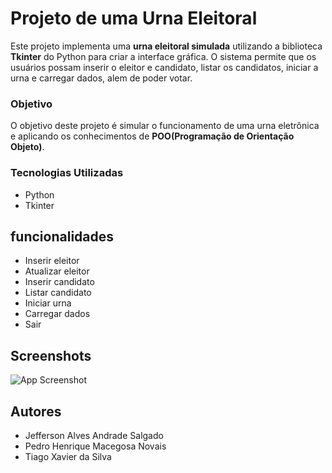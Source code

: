 
# Projeto de uma Urna Eleitoral 

Este projeto implementa uma **urna eleitoral simulada** utilizando a biblioteca **Tkinter** do Python para criar a interface gráfica. O sistema permite que os usuários possam inserir o eleitor e candidato, listar os candidatos, iniciar a urna e carregar dados, alem de poder votar. 

### Objetivo
O objetivo deste projeto é simular o funcionamento de uma urna eletrônica e aplicando os conhecimentos de **POO(Programação de Orientação Objeto)**.

### Tecnologias Utilizadas
- Python
- Tkinter

## funcionalidades 

- Inserir eleitor
- Atualizar eleitor 
- Inserir candidato
- Listar candidato
- Iniciar urna
- Carregar dados
- Sair


## Screenshots

![App Screenshot](https://tinypic.host/images/2024/11/20/tela-inicial.png)


## Autores

- Jefferson Alves Andrade Salgado
- Pedro Henrique Macegosa Novais 
- Tiago Xavier da Silva 

 
